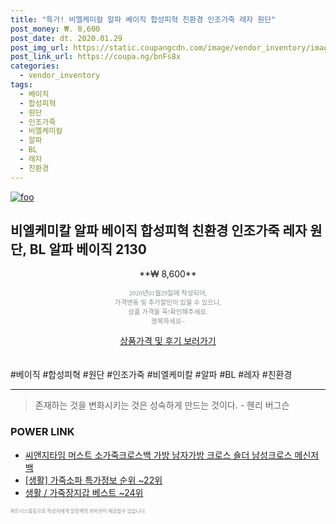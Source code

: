 ```yaml
--- 
title: "특가! 비엘케미칼 알파 베이직 합성피혁 친환경 인조가죽 레자 원단" 
post_money: ₩. 8,600 
post_date: dt. 2020.01.29 
post_img_url: https://static.coupangcdn.com/image/vendor_inventory/images/2018/09/13/15/8/09f1b79e-e73f-4058-91bd-f6ec7e9390f9.jpg 
post_link_url: https://coupa.ng/bnFs8x 
categories: 
  - vendor_inventory 
tags: 
  - 베이직 
  - 합성피혁 
  - 원단 
  - 인조가죽 
  - 비엘케미칼 
  - 알파 
  - BL 
  - 레자 
  - 친환경 
--- 
```

[![foo](https://static.coupangcdn.com/image/vendor_inventory/images/2018/09/13/15/8/09f1b79e-e73f-4058-91bd-f6ec7e9390f9.jpg)](https://coupa.ng/bnFs8x) 

## 비엘케미칼 알파 베이직 합성피혁 친환경 인조가죽 레자 원단, BL 알파 베이직 2130 
<p style="text-align: center;">**₩ 8,600**</p> 
<p style="text-align: center;"><span style="color: #898c8f; font-family: Georgia,Times,serif; font-size: 0.75em;">2020년01월29일에 작성되어, <br>가격변동 및 추가할인이 있을 수 있으니,<br> 상품 가격을 꼭!확인해주세요.<br>행복하세요~</span> 
</p>	 
<div markdown="0" style="text-align: center;"><a href="https://coupa.ng/bnFs8x" class="btn btn--success">상품가격 및 후기 보러가기</a></div> 
<br><br> 
  #베이직 #합성피혁 #원단 #인조가죽 #비엘케미칼 #알파 #BL #레자 #친환경 
<hr> 

> 존재하는 것을 변화시키는 것은 성숙하게 만드는 것이다. - 헨리 버그슨 


### POWER LINK

* <a href="https://blog.naver.com/sakai111/221783630944" target="_blank">씨앤지타임 머스트 소가죽크로스백 가방 남자가방 크로스 숄더 남성크로스 메신저백</a>
* <a href="https://blog.naver.com/sakai111/221782199648" target="_blank"> [생활] 가죽소파 특가정보 순위 ~22위</a>
* <a href="https://blog.naver.com/santokki14/221785640130" target="_blank">생활 / 가죽장지갑 베스트 ~24위</a>

<span style="color: #898c8f; font-family: Georgia,Times,serif; font-size: 0.55em;">파트너스활동으로 작성자에게 일정액의 커미션이 제공될수 있습니다.</span> 
